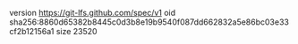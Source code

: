 version https://git-lfs.github.com/spec/v1
oid sha256:8860d65382b8445c0d3b8e19b9540f087dd662832a5e86bc03e33cf2b12156a1
size 23520
